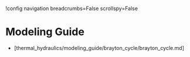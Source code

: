 !config navigation breadcrumbs=False scrollspy=False

# Modeling Guide

- [thermal_hydraulics/modeling_guide/brayton_cycle/brayton_cycle.md]
